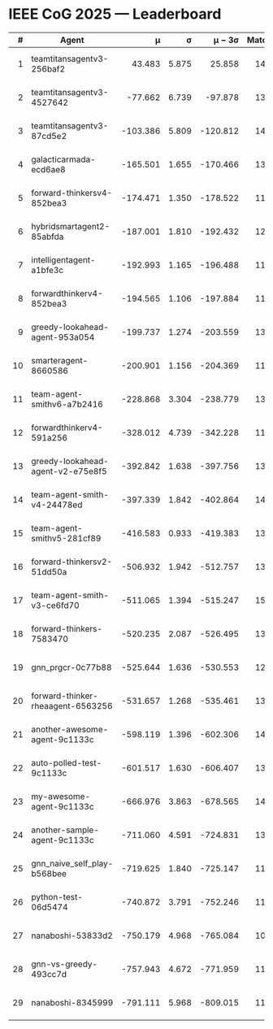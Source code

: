 # IEEE CoG 2025 — Leaderboard

| # | Agent | μ | σ | μ − 3σ | Matches | Updated |
|---:|---|---:|---:|---:|---:|---|
| 1 | teamtitansagentv3-256baf2 | 43.483 | 5.875 | 25.858 | 14238 | 2025-08-22 04:20 |
| 2 | teamtitansagentv3-4527642 | -77.662 | 6.739 | -97.878 | 13512 | 2025-08-22 04:20 |
| 3 | teamtitansagentv3-87cd5e2 | -103.386 | 5.809 | -120.812 | 14606 | 2025-08-22 04:20 |
| 4 | galacticarmada-ecd6ae8 | -165.501 | 1.655 | -170.466 | 13220 | 2025-08-22 04:20 |
| 5 | forward-thinkersv4-852bea3 | -174.471 | 1.350 | -178.522 | 11079 | 2025-08-22 04:20 |
| 6 | hybridsmartagent2-85abfda | -187.001 | 1.810 | -192.432 | 12307 | 2025-08-22 04:20 |
| 7 | intelligentagent-a1bfe3c | -192.993 | 1.165 | -196.488 | 11941 | 2025-08-22 04:20 |
| 8 | forwardthinkerv4-852bea3 | -194.565 | 1.106 | -197.884 | 11037 | 2025-08-22 04:20 |
| 9 | greedy-lookahead-agent-953a054 | -199.737 | 1.274 | -203.559 | 13356 | 2025-08-22 04:20 |
| 10 | smarteragent-8660586 | -200.901 | 1.156 | -204.369 | 11854 | 2025-08-22 04:20 |
| 11 | team-agent-smithv6-a7b2416 | -228.868 | 3.304 | -238.779 | 13500 | 2025-08-22 04:20 |
| 12 | forwardthinkerv4-591a256 | -328.012 | 4.739 | -342.228 | 11602 | 2025-08-22 04:20 |
| 13 | greedy-lookahead-agent-v2-e75e8f5 | -392.842 | 1.638 | -397.756 | 13716 | 2025-08-22 04:20 |
| 14 | team-agent-smith-v4-24478ed | -397.339 | 1.842 | -402.864 | 14382 | 2025-08-22 04:20 |
| 15 | team-agent-smithv5-281cf89 | -416.583 | 0.933 | -419.383 | 13920 | 2025-08-22 04:20 |
| 16 | forward-thinkersv2-51dd50a | -506.932 | 1.942 | -512.757 | 13628 | 2025-08-22 04:20 |
| 17 | team-agent-smith-v3-ce6fd70 | -511.065 | 1.394 | -515.247 | 15042 | 2025-08-22 04:20 |
| 18 | forward-thinkers-7583470 | -520.235 | 2.087 | -526.495 | 13000 | 2025-08-22 04:20 |
| 19 | gnn_prgcr-0c77b88 | -525.644 | 1.636 | -530.553 | 12450 | 2025-08-22 04:20 |
| 20 | forward-thinker-rheaagent-6563256 | -531.657 | 1.268 | -535.461 | 13468 | 2025-08-22 04:20 |
| 21 | another-awesome-agent-9c1133c | -598.119 | 1.396 | -602.306 | 14660 | 2025-08-22 04:20 |
| 22 | auto-polled-test-9c1133c | -601.517 | 1.630 | -606.407 | 13840 | 2025-08-22 04:20 |
| 23 | my-awesome-agent-9c1133c | -666.976 | 3.863 | -678.565 | 14120 | 2025-08-22 04:20 |
| 24 | another-sample-agent-9c1133c | -711.060 | 4.591 | -724.831 | 13840 | 2025-08-22 04:20 |
| 25 | gnn_naive_self_play-b568bee | -719.625 | 1.840 | -725.147 | 11040 | 2025-08-22 04:20 |
| 26 | python-test-06d5474 | -740.872 | 3.791 | -752.246 | 11340 | 2025-08-22 04:20 |
| 27 | nanaboshi-53833d2 | -750.179 | 4.968 | -765.084 | 10640 | 2025-08-22 04:20 |
| 28 | gnn-vs-greedy-493cc7d | -757.943 | 4.672 | -771.959 | 11300 | 2025-08-22 04:20 |
| 29 | nanaboshi-8345999 | -791.111 | 5.968 | -809.015 | 11530 | 2025-08-22 04:20 |
